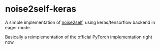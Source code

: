 # noise2self-keras
A simple implementation of [noise2self](https://arxiv.org/abs/1901.11365), using keras/tensorflow backend in eager mode.

Basically a reimplementation of [the official PyTorch implementation](https://github.com/czbiohub/noise2self) right now. 